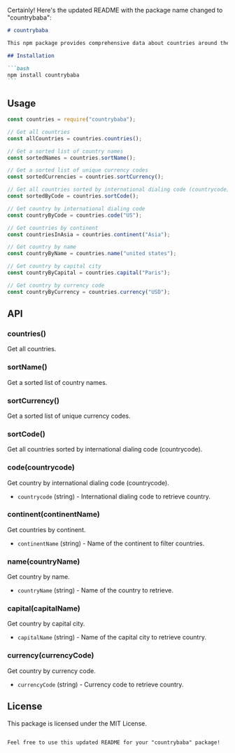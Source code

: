 Certainly! Here's the updated README with the package name changed to "countrybaba":

````markdown
# countrybaba

This npm package provides comprehensive data about countries around the world. With detailed information such as international dialing codes, currency details including code, symbol, and name, capital cities, continents, and official languages, it's a valuable resource for developers working on projects involving internationalization, data visualization, or geographical analysis.

## Installation

```bash
npm install countrybaba
```
````

## Usage

```javascript
const countries = require("countrybaba");

// Get all countries
const allCountries = countries.countries();

// Get a sorted list of country names
const sortedNames = countries.sortName();

// Get a sorted list of unique currency codes
const sortedCurrencies = countries.sortCurrency();

// Get all countries sorted by international dialing code (countrycode)
const sortedByCode = countries.sortCode();

// Get country by international dialing code
const countryByCode = countries.code("US");

// Get countries by continent
const countriesInAsia = countries.continent("Asia");

// Get country by name
const countryByName = countries.name("united states");

// Get country by capital city
const countryByCapital = countries.capital("Paris");

// Get country by currency code
const countryByCurrency = countries.currency("USD");
```

## API

### countries()

Get all countries.

### sortName()

Get a sorted list of country names.

### sortCurrency()

Get a sorted list of unique currency codes.

### sortCode()

Get all countries sorted by international dialing code (countrycode).

### code(countrycode)

Get country by international dialing code (countrycode).

- `countrycode` (string) - International dialing code to retrieve country.

### continent(continentName)

Get countries by continent.

- `continentName` (string) - Name of the continent to filter countries.

### name(countryName)

Get country by name.

- `countryName` (string) - Name of the country to retrieve.

### capital(capitalName)

Get country by capital city.

- `capitalName` (string) - Name of the capital city to retrieve country.

### currency(currencyCode)

Get country by currency code.

- `currencyCode` (string) - Currency code to retrieve country.

## License

This package is licensed under the MIT License.

```

Feel free to use this updated README for your "countrybaba" package!
```
